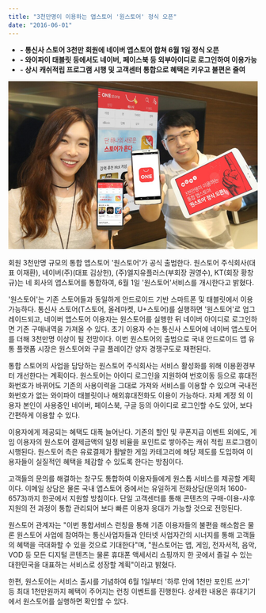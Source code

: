 ```yaml
---
title: "3천만명이 이용하는 앱스토어 '원스토어' 정식 오픈"
date: "2016-06-01"
---
```


- **\- 통신사 스토어 3천만 회원에 네이버 앱스토어 합쳐 6월 1일 정식 오픈**
- **\- 와이파이 태블릿 등에서도 네이버, 페이스북 등 외부아이디로 로그인하여 이용가능**
- **\- 상시 캐쉬적립 프로그램 시행 및 고객센터 통합으로 혜택은 키우고 불편은 줄여**

![](images/160601_01.jpg)

회원 3천만명 규모의 통합 앱스토어 '원스토어'가 공식 출범한다. 원스토어 주식회사(대표 이재환), 네이버(주)(대표 김상헌), (주)엘지유플러스(부회장 권영수), KT(회장 황창규)는 네 회사의 앱스토어를 통합하여, 6월 1일 '원스토어'서비스를 개시한다고 밝혔다.

'원스토어'는 기존 스토어들과 동일하게 안드로이드 기반 스마트폰 및 태블릿에서 이용 가능하다. 통신사 스토어(T스토어, 올레마켓, U+스토어)를 실행하면 '원스토어'로 업그레이드되고, 네이버 앱스토어 이용자는 원스토어를 실행한 뒤 네이버 아이디로 로그인하면 기존 구매내역을 가져올 수 있다. 초기 이용자 수는 통신사 스토어에 네이버 앱스토어를 더해 3천만명 이상이 될 전망이다. 이번 원스토어의 출범으로 국내 안드로이드 앱 유통 플랫폼 시장은 원스토어와 구글 플레이간 양자 경쟁구도로 재편된다.

통합 스토어의 사업을 담당하는 원스토어 주식회사는 서비스 활성화를 위해 이용환경부터 개선한다는 계획이다. 원스토어는 아이디 로그인을 지원하여 번호이동 등으로 휴대전화번호가 바뀌어도 기존의 사용이력을 그대로 가져와 서비스를 이용할 수 있으며 국내전화번호가 없는 와이파이 태블릿이나 해외휴대전화도 이용이 가능하다. 자체 계정 외 이용자 본인이 사용중인 네이버, 페이스북, 구글 등의 아이디로 로그인할 수도 있어, 보다 간편하게 이용할 수 있다.

이용자에게 제공되는 혜택도 대폭 늘어난다. 기존의 할인 및 쿠폰지급 이벤트 외에도, 게임 이용자의 원스토어 결제금액의 일정 비율을 포인트로 쌓아주는 캐쉬 적립 프로그램이 시행된다. 원스토어 측은 유료결제가 활발한 게임 카테고리에 해당 제도를 도입하여 이용자들이 실질적인 혜택을 체감할 수 있도록 한다는 방침이다.

고객들의 문의를 해결하는 창구도 통합하여 이용자들에게 원스톱 서비스를 제공할 계획이다. 이메일 상담은 물론 국내 앱스토어 중에서는 유일하게 전화상담(문의처 1600-6573)까지 한곳에서 지원할 방침이다. 단일 고객센터를 통해 콘텐츠의 구매-이용-사후지원의 전 과정이 통합 관리되어 보다 빠른 이용자 응대가 가능할 것으로 전망된다.

원스토어 관계자는 "이번 통합서비스 런칭을 통해 기존 이용자들의 불편을 해소함은 물론 원스토어 사업에 참여하는 통신사업자들과 인터넷 사업자간의 시너지를 통해 고객들의 혜택을 극대화할 수 있을 것으로 기대한다"며, "원스토어는 앱, 게임, 전자서적, 음악, VOD 등 모든 디지털 콘텐츠는 물론 휴대폰 액세서리 쇼핑까지 한 곳에서 즐길 수 있는 대한민국을 대표하는 서비스로 성장할 계획"이라고 밝혔다.

한편, 원스토어는 서비스 출시를 기념하여 6월 1일부터 '하루 안에 1천만 포인트 쓰기' 등 최대 1천만원까지 혜택이 주어지는 런칭 이벤트를 진행한다. 상세한 내용은 휴대기기에서 원스토어를 실행하면 확인할 수 있다.
